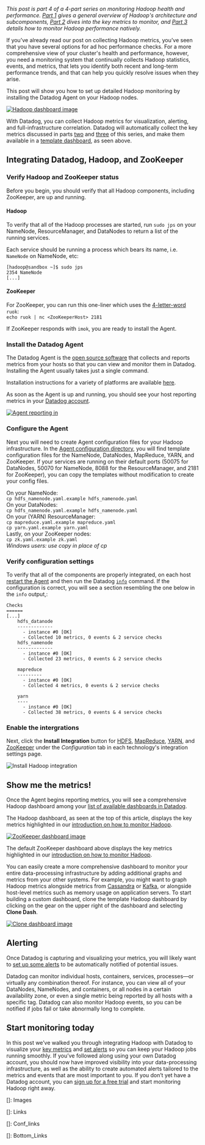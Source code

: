 _This post is part 4 of a 4-part series on monitoring Hadoop health and performance. [Part 1] gives a general overview of Hadoop's architecture and subcomponents, [Part 2] dives into the key metrics to monitor, and [Part 3] details how to monitor Hadoop performance natively._

If you’ve already read our post on collecting Hadoop metrics, you’ve seen that you have several options for ad hoc performance checks. For a more comprehensive view of your cluster's health and performance, however, you need a monitoring system that continually collects Hadoop statistics, events, and metrics, that lets you identify both recent and long-term performance trends, and that can help you quickly resolve issues when they arise. 

This post will show you how to set up detailed Hadoop monitoring by installing the Datadog Agent on your Hadoop nodes.

[![Hadoop dashboard image][dash]][dash]

With Datadog, you can collect Hadoop metrics for visualization, alerting, and full-infrastructure correlation. Datadog will automatically collect the key metrics discussed in parts [two][Part 2] and [three][Part 3] of this series, and make them available in a [template dashboard][dashboarding], as seen above.

## Integrating Datadog, Hadoop, and ZooKeeper
### Verify Hadoop and ZooKeeper status
Before you begin, you should verify that all Hadoop components, including ZooKeeper, are up and running.

#### Hadoop
To verify that all of the Hadoop processes are started, run `sudo jps` on your NameNode, ResourceManager, and DataNodes to return a list of the running services.

Each service should be running a process which bears its name, i.e. `NameNode` on NameNode, etc:

```
[hadoop@sandbox ~]$ sudo jps
2354 NameNode
[...]
```

#### ZooKeeper
For ZooKeeper, you can run this one-liner which uses the [4-letter-word] `ruok`:  
`echo ruok | nc <ZooKeeperHost> 2181`

If ZooKeeper responds with `imok`, you are ready to install the Agent.

### Install the Datadog Agent
The Datadog Agent is the [open source software][dd-agent] that collects and reports metrics from your hosts so that you can view and monitor them in Datadog. Installing the Agent usually takes just a single command. 

Installation instructions for a variety of platforms are available [here][agent-install]. 

As soon as the Agent is up and running, you should see your host reporting metrics in your [Datadog account][infra-list].

[![Agent reporting in][host0]][host0]

### Configure the Agent

Next you will need to create Agent configuration files for your Hadoop infrastructure. In the [Agent configuration directory][os-config], you will find template configuration files for the NameNode, DataNodes, MapReduce, YARN, and ZooKeeper. If your services are running on their default ports (50075 for DataNodes, 50070 for NameNode, 8088 for the ResourceManager, and 2181 for ZooKeeper), you can copy the templates without modification to create your config files.

On your NameNode:  
`cp hdfs_namenode.yaml.example hdfs_namenode.yaml`  
On your DataNodes:  
`cp hdfs_namenode.yaml.example hdfs_namenode.yaml`  
On your (YARN) ResourceManager:  
`cp mapreduce.yaml.example mapreduce.yaml`  
`cp yarn.yaml.example yarn.yaml`  
Lastly, on your ZooKeeper nodes:  
`cp zk.yaml.example zk.yaml`  
_Windows users: use copy in place of cp_  

### Verify configuration settings

To verify that all of the components are properly integrated, on each host [restart the Agent][os-config] and then run the Datadog [`info`][os-config] command. If the configuration is correct, you will see a section resembling the one below in the `info` output,:

```
Checks
======
[...]
    hdfs_datanode
    -------------
      - instance #0 [OK]
      - Collected 10 metrics, 0 events & 2 service checks
    hdfs_namenode
    -------------
      - instance #0 [OK]
      - Collected 23 metrics, 0 events & 2 service checks

    mapreduce
    ---------
      - instance #0 [OK]
      - Collected 4 metrics, 0 events & 2 service checks

    yarn
    ----
      - instance #0 [OK]
      - Collected 38 metrics, 0 events & 4 service checks
```

### Enable the intergrations
Next, click the **Install Integration** button for [HDFS][hdfs-int], [MapReduce][mapreduce-int], [YARN][yarn-int], and [ZooKeeper][zk-int] under the *Configuration* tab in each technology's integration settings page.

![Install Hadoop integration][install-integration]

## Show me the metrics!
Once the Agent begins reporting metrics, you will see a comprehensive Hadoop dashboard among your [list of available dashboards in Datadog][dash-list]. 

The Hadoop dashboard, as seen at the top of this article, displays the key metrics highlighted in our [introduction on how to monitor Hadoop][Part 1]. 

[![ZooKeeper dashboard image][zk-dash]][zk-dash]

The default ZooKeeper dashboard above displays the key metrics highlighted in our [introduction on how to monitor Hadoop][Part 1]. 

You can easily create a more comprehensive dashboard to monitor your entire data-processing infrastructure by adding additional graphs and metrics from your other systems. For example, you might want to graph Hadoop metrics alongside metrics from [Cassandra] or [Kafka], or alongside host-level metrics such as memory usage on application servers. To start building a custom dashboard, clone the template Hadoop dashboard by clicking on the gear on the upper right of the dashboard and selecting **Clone Dash**.


[![Clone dashboard image][clone-dash]][clone-dash]

## Alerting
Once Datadog is capturing and visualizing your metrics, you will likely want to [set up some alerts][alerting] to be automatically notified of potential issues. 

Datadog can monitor individual hosts, containers, services, processes—or virtually any combination thereof. For instance, you can view all of your DataNodes, NameNodes, and containers, or all nodes in a certain availability zone, or even a single metric being reported by all hosts with a specific tag. Datadog can also monitor Hadoop events, so you can be notified if jobs fail or take abnormally long to complete.

## Start monitoring today

In this post we’ve walked you through integrating Hadoop with Datadog to visualize your [key metrics][Part 1] and [set alerts][monitoring] so you can keep your Hadoop jobs running smoothly. If you’ve followed along using your own Datadog account, you should now have improved visibility into your data-processing infrastructure, as well as the ability to create automated alerts tailored to the metrics and events that are most important to you. If you don’t yet have a Datadog account, you can <a class="sign-up-trigger" href="#">sign up for a free trial</a> and start monitoring Hadoop right away. 

<!--
_Source Markdown for this post is available [on GitHub][markdown]. Questions, corrections, additions, etc.? Please [let us know][issues]._ -->


[]: Images

[clone-dash]: https://d33tyra1llx9zy.cloudfront.net/blog/images/2016-07-hadoop/dd/clone-dash.png
[dash]: https://d33tyra1llx9zy.cloudfront.net/blog/images/2016-07-hadoop/dd/default-dash2.png
[zk-dash]: https://d33tyra1llx9zy.cloudfront.net/blog/images/2016-07-hadoop/dd/zk-dash.png
[host0]: https://d33tyra1llx9zy.cloudfront.net/blog/images/2016-02-kafka/default-host.png
[install-integration]: https://d33tyra1llx9zy.cloudfront.net/blog/images/2016-07-hadoop/dd/install-integration.png

[]: Links

[4-letter-word]: https://zookeeper.apache.org/doc/trunk/zookeeperAdmin.html#The+Four+Letter+Words
[agent-install]: https://app.datadoghq.com/account/settings#agent
[alerting]: http://docs.datadoghq.com/guides/monitoring/
[Cassandra]: https://www.datadoghq.com/blog/how-to-monitor-cassandra-performance-metrics/
[dashboarding]: https://www.datadoghq.com/dashboarding/
[dash-list]: https://app.datadoghq.com/dash/list
[dd-agent]: https://github.com/DataDog/dd-agent
[HAProxy]: https://www.datadoghq.com/blog/monitoring-haproxy-performance-metrics
[Kafka]: https://www.datadoghq.com/blog/monitoring-kafka-performance-metrics/
[infra-list]: https://app.datadoghq.com/infrastructure
[monitoring]: http://docs.datadoghq.com/guides/monitoring/
[os-config]: http://docs.datadoghq.com/guides/basic_agent_usage/
[outlier]: https://www.datadoghq.com/blog/introducing-outlier-detection-in-datadog/
[signup]: https://app.datadoghq.com/signup

[]: Conf_links

[hdfs-int]: https://app.datadoghq.com/account/settings#integrations/hdfs
[mapreduce-int]: https://app.datadoghq.com/account/settings#integrations/mapreduce
[yarn-int]: https://app.datadoghq.com/account/settings#integrations/yarn
[zk-int]: https://app.datadoghq.com/account/settings#integrations/zookeeper
[dn-conf]: https://github.com/DataDog/dd-agent/blob/master/conf.d/hdfs_datanode.yaml.example
[nn-conf]: https://github.com/DataDog/dd-agent/blob/master/conf.d/hdfs_namenode.yaml.example
[mr-conf]: https://github.com/DataDog/dd-agent/blob/master/conf.d/mapreduce.yaml.example
[yarn-conf]: https://github.com/DataDog/dd-agent/blob/master/conf.d/yarn.yaml.example
[zk-conf]: https://github.com/DataDog/dd-agent/blob/master/conf.d/zk.yaml.example

[]: Bottom_Links

[issues]: https://github.com/DataDog/the-monitor/issues
[markdown]: URL_for_github
[Part 1]: https://www.datadoghq.com/blog/hadoop-architecture-overview/
[Part 2]: https://www.datadoghq.com/blog/monitor-hadoop-metrics/
[Part 3]: https://www.datadoghq.com/blog/collecting-hadoop-metrics/
[Part 4]: https://www.datadoghq.com/blog/monitor-hadoop-metrics-datadog/